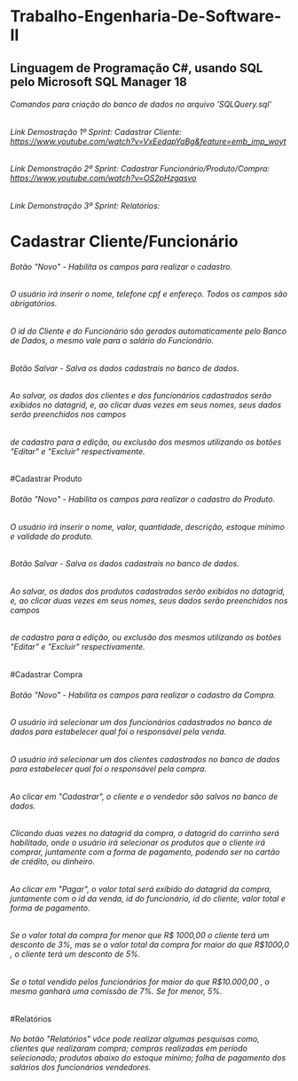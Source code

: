 # Trabalho-Engenharia-De-Software-II

## Linguagem de Programação C#, usando SQL pelo Microsoft SQL Manager 18
###### Comandos para criação do banco de dados no arquivo 'SQLQuery.sql'

###### Link Demostração 1º Sprint: Cadastrar Cliente: https://www.youtube.com/watch?v=VxEedqpYaBg&feature=emb_imp_woyt
###### Link Demonstração 2º Sprint: Cadastrar Funcionário/Produto/Compra: https://www.youtube.com/watch?v=OS2pHzgasvo
###### Link Demonstração 3º Sprint: Relatórios: 

# Cadastrar Cliente/Funcionário

###### Botão "Novo" - Habilita os campos para realizar o cadastro.
###### O usuário irá inserir o nome, telefone cpf e enfereço. Todos os campos são obrigatórios.
###### O id do Cliente e do Funcionário são gerados automaticamente pelo Banco de Dados, o mesmo vale para o salário do Funcionário.
###### Botão Salvar - Salva os dados cadastrais no banco de dados.
###### Ao salvar, os dados dos clientes e dos funcionários cadastrados serão exibidos no datagrid, e, ao clicar duas vezes em seus nomes, seus dados serão preenchidos nos campos
###### de cadastro para a edição, ou exclusão dos mesmos utilizando os botões "Editar" e "Excluir" respectivamente.

#Cadastrar Produto 

###### Botão "Novo" - Habilita os campos para realizar o cadastro do Produto.
###### O usuário irá inserir o nome, valor, quantidade, descrição, estoque mínimo e validade do produto.
###### Botão Salvar - Salva os dados cadastrais no banco de dados.
###### Ao salvar, os dados dos produtos cadastrados serão exibidos no datagrid, e, ao clicar duas vezes em seus nomes, seus dados serão preenchidos nos campos
###### de cadastro para a edição, ou exclusão dos mesmos utilizando os botões "Editar" e "Excluir" respectivamente.

#Cadastrar Compra

###### Botão "Novo" - Habilita os campos para realizar o cadastro da Compra.
###### O usuário irá selecionar um dos funcionários cadastrados no banco de dados para estabelecer qual foi o responsável pela venda.
###### O usuário irá selecionar um dos clientes cadastrados no banco de dados para estabelecer qual foi o responsável pela compra.
###### Ao clicar em "Cadastrar", o cliente e o vendedor são salvos no banco de dados.
###### Clicando duas vezes no datagrid da compra, o datagrid do carrinho será habilitado, onde o usuário irá selecionar os produtos que o cliente irá comprar, juntamente com a forma de pagamento, podendo ser no cartão de crédito, ou dinheiro.
###### Ao clicar em "Pagar", o valor total será exibido do datagrid da compra, juntamente com o id da venda, id do funcionário, id do cliente, valor total e forma de pagamento.
###### Se o valor total da compra for menor que R$ 1000,00 o cliente terá um desconto de 3%, mas se o valor total da compra for maior do que R$1000,0 , o cliente terá um desconto de 5%. 
###### Se o total vendido pelos funcionários for maior do que R$10.000,00 , o mesmo ganhará uma comissão de 7%. Se for menor, 5%.

#Relatórios

###### No botão "Relatórios" vôce pode realizar algumas pesquisas como, clientes que realizaram compra; compras realizadas em período selecionado; produtos abaixo do estoque mínimo; folha de pagamento dos salários dos funcionários vendedores.
